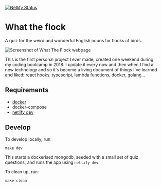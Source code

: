 [![Netlify Status](https://api.netlify.com/api/v1/badges/e5e886f2-2e1e-404e-aac8-4f5721aedc03/deploy-status)](https://app.netlify.com/sites/priceless-hawking-5b2a08/deploys)

# What the flock

A quiz for the weird and wonderful English nouns for flocks of birds.

![Screenshot of What The Flock webpage](./public/what-the-flock-webpage.png)

This is the first personal project I ever made, created one weekend during my coding bootcamp in 2018. I update it every now and then when I find a new technology and so it's become a living document of things I've learned and liked: react hooks, typescript, lambda functions, docker, golang...

## Requirements

* [docker](https://www.docker.com/products/docker-desktop)
* docker-compose
* [netlify dev](https://www.netlify.com/products/dev/)


## Develop

To develop locally, run:
```
make dev
```

This starts a dockerised mongodb, seeded with a small set of quiz questions, and runs the app using `netlify dev`.

To clean up, run:
```
make clean
```
